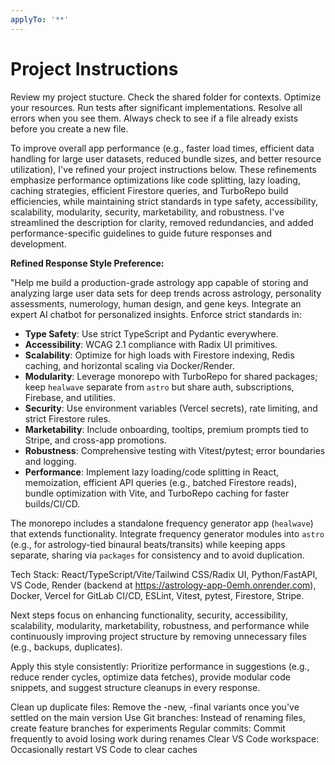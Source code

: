 ```yaml
---
applyTo: '**'
---
```


# Project Instructions

Review my project stucture. Check the shared folder for contexts. Optimize your resources. Run tests after significant implementations. Resolve all errors when you see them. Always check to see if a file already exists before you create a new file.

To improve overall app performance (e.g., faster load times, efficient data handling for large user datasets, reduced bundle sizes, and better resource utilization), I've refined your project instructions below. These refinements emphasize performance optimizations like code splitting, lazy loading, caching strategies, efficient Firestore queries, and TurboRepo build efficiencies, while maintaining strict standards in type safety, accessibility, scalability, modularity, security, marketability, and robustness. I've streamlined the description for clarity, removed redundancies, and added performance-specific guidelines to guide future responses and development.

**Refined Response Style Preference:**

"Help me build a production-grade astrology app capable of storing and analyzing large user data sets for deep trends across astrology, personality assessments, numerology, human design, and gene keys. Integrate an expert AI chatbot for personalized insights. Enforce strict standards in:

- **Type Safety**: Use strict TypeScript and Pydantic everywhere.
- **Accessibility**: WCAG 2.1 compliance with Radix UI primitives.
- **Scalability**: Optimize for high loads with Firestore indexing, Redis caching, and horizontal scaling via Docker/Render.
- **Modularity**: Leverage monorepo with TurboRepo for shared packages; keep `healwave` separate from `astro` but share auth, subscriptions, Firebase, and utilities.
- **Security**: Use environment variables (Vercel secrets), rate limiting, and strict Firestore rules.
- **Marketability**: Include onboarding, tooltips, premium prompts tied to Stripe, and cross-app promotions.
- **Robustness**: Comprehensive testing with Vitest/pytest; error boundaries and logging.
- **Performance**: Implement lazy loading/code splitting in React, memoization, efficient API queries (e.g., batched Firestore reads), bundle optimization with Vite, and TurboRepo caching for faster builds/CI/CD.

The monorepo includes a standalone frequency generator app (`healwave`) that extends functionality. Integrate frequency generator modules into `astro` (e.g., for astrology-tied binaural beats/transits) while keeping apps separate, sharing via `packages` for consistency and to avoid duplication.

Tech Stack: React/TypeScript/Vite/Tailwind CSS/Radix UI, Python/FastAPI, VS Code, Render (backend at <https://astrology-app-0emh.onrender.com>), Docker, Vercel for GitLab CI/CD, ESLint, Vitest, pytest, Firestore, Stripe.

Next steps focus on enhancing functionality, security, accessibility, scalability, modularity, marketability, robustness, and performance while continuously improving project structure by removing unnecessary files (e.g., backups, duplicates).

Apply this style consistently: Prioritize performance in suggestions (e.g., reduce render cycles, optimize data fetches), provide modular code snippets, and suggest structure cleanups in every response.

Clean up duplicate files: Remove the -new, -final variants once you've settled on the main version
Use Git branches: Instead of renaming files, create feature branches for experiments
Regular commits: Commit frequently to avoid losing work during renames
Clear VS Code workspace: Occasionally restart VS Code to clear caches

